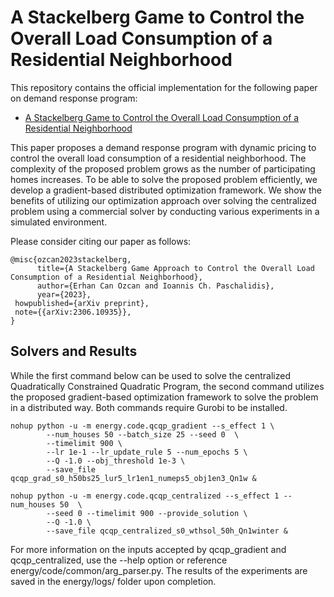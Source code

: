 # A Stackelberg Game to Control the Overall Load Consumption of a Residential Neighborhood

This repository contains the official implementation for the following paper on demand response program:


* [A Stackelberg Game to Control the Overall Load Consumption of a Residential Neighborhood](https://arxiv.org/abs/2306.10935)


This paper proposes a demand response program with dynamic pricing to control the overall load consumption of a residential neighborhood. The complexity of the proposed problem grows as the number of participating homes increases. To be able to solve the proposed problem efficiently, we develop a gradient-based distributed optimization framework. We show the benefits of utilizing our optimization approach over solving the centralized problem using a commercial solver by conducting various experiments in a simulated environment.

Please consider citing our paper as follows:

```
@misc{ozcan2023stackelberg,
      title={A Stackelberg Game Approach to Control the Overall Load Consumption of a Residential Neighborhood}, 
      author={Erhan Can Ozcan and Ioannis Ch. Paschalidis},
      year={2023},
 howpublished={arXiv preprint},
 note={{arXiv:2306.10935}},
}
``` 

## Solvers and Results

While the first command below can be used to solve the centralized Quadratically Constrained Quadratic Program, the second command utilizes the proposed gradient-based optimization framework to solve the problem in a distributed way. Both commands require Gurobi to be installed. 


```
nohup python -u -m energy.code.qcqp_gradient --s_effect 1 \
        --num_houses 50 --batch_size 25 --seed 0  \
        --timelimit 900 \
        --lr 1e-1 --lr_update_rule 5 --num_epochs 5 \
        --Q -1.0 --obj_threshold 1e-3 \
        --save_file qcqp_grad_s0_h50bs25_lur5_lr1en1_numeps5_obj1en3_Qn1w &
  
nohup python -u -m energy.code.qcqp_centralized --s_effect 1 --num_houses 50  \
        --seed 0 --timelimit 900 --provide_solution \
        --Q -1.0 \
        --save_file qcqp_centralized_s0_wthsol_50h_Qn1winter &
```  

For more information on the inputs accepted by qcqp_gradient and qcqp_centralized, use the --help option or reference energy/code/common/arg_parser.py. The results of the experiments are saved in the energy/logs/ folder upon completion.
